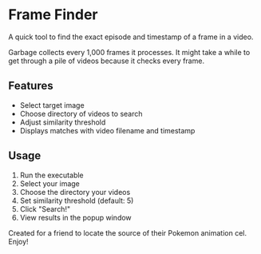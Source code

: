 # Frame Finder

A quick tool to find the exact episode and timestamp of a frame in a video.

Garbage collects every 1,000 frames it processes. It might take a while to get through a pile of videos because it checks every frame.

## Features
- Select target image
- Choose directory of videos to search
- Adjust similarity threshold
- Displays matches with video filename and timestamp

## Usage
1. Run the executable
2. Select your image
3. Choose the directory your videos
4. Set similarity threshold (default: 5)
5. Click "Search!"
6. View results in the popup window

Created for a friend to locate the source of their Pokemon animation cel. Enjoy!

